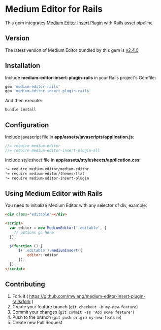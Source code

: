 # Medium Editor for Rails

This gem integrates [Medium Editor Insert Plugin](https://github.com/orthes/medium-editor-insert-plugin) with Rails asset pipeline.

## Version

The latest version of Medium Editor bundled by this gem is [v2.4.0](https://github.com/orthes/medium-editor-insert-plugin/releases)

## Installation

Include **medium-editor-insert-plugin-rails** in your Rails project's Gemfile:

```ruby
gem 'medium-editor-rails'
gem 'medium-editor-insert-plugin-rails'
```

And then execute:

```bash
bundle install
```

## Configuration

Include javascript file in **app/assets/javascripts/application.js**:

```javascript
//= require medium-editor
//= require medium-editor-insert-plugin-all
```

Include stylesheet file in **app/assets/stylesheets/application.css**:

```css
*= require medium-editor/medium-editor
*= require medium-editor/themes/flat
*= require medium-editor-insert-plugin
```

## Using Medium Editor with Rails

You need to initialize Medium Editor with any selector of div, example:

```html
<div class="editable"></div>

<script>
  var editor = new MediumEditor('.editable', {
    // options go here
  });

  $(function () {
      $('.editable').mediumInsert({
          editor: editor
      });
  });
</script>
```

## Contributing

1. Fork it ( https://github.com/mwlang/medium-editor-insert-plugin-rails/fork )
2. Create your feature branch (`git checkout -b my-new-feature`)
3. Commit your changes (`git commit -am 'Add some feature'`)
4. Push to the branch (`git push origin my-new-feature`)
5. Create new Pull Request
